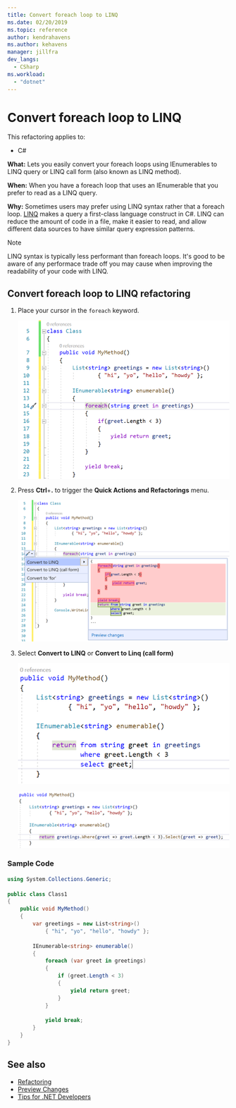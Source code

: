 ```yaml
---
title: Convert foreach loop to LINQ
ms.date: 02/20/2019
ms.topic: reference
author: kendrahavens
ms.author: kehavens
manager: jillfra
dev_langs:
  - CSharp
ms.workload:
  - "dotnet"
---
```

# Convert foreach loop to LINQ

This refactoring applies to:

- C#

**What:** Lets you easily convert your foreach loops using IEnumerables to LINQ query or LINQ call form (also known as LINQ method).

**When:** When you have a foreach loop that uses an IEnumerable that you prefer to read as a LINQ query.

**Why:** Sometimes users may prefer using LINQ syntax rather that a foreach loop. [LINQ](/dotnet/csharp/programming-guide/concepts/linq/introduction-to-linq) makes a query a first-class language construct in C#. LINQ can reduce the amount of code in a file, make it easier to read, and allow different data sources to have similar query expression patterns.

> [!NOTE]
> LINQ syntax is typically less performant than foreach loops. It's good to be aware of any performace trade off you may cause when improving the readability of your code with LINQ.

## Convert foreach loop to LINQ refactoring

1. Place your cursor in the `foreach` keyword.

    ![Foreach using IEnumerable](media/convert-foreach-to-LINQ.png)

2. Press **Ctrl**+**.** to trigger the **Quick Actions and Refactorings** menu.

   ![Convert to LINQ menu](media/convert-foreach-to-LINQ-codefix.png)

3. Select **Convert to LINQ** or **Convert to Linq (call form)**

   ![LINQ query result](media/convert-foreach-to-LINQ-result.png)
   
   ![LINQ call form result](media/convert-foreach-to-LINQ-callform-result.png)
   
### Sample Code

```csharp
using System.Collections.Generic;

public class Class1
{
    public void MyMethod()
    {
        var greetings = new List<string>()
            { "hi", "yo", "hello", "howdy" };

        IEnumerable<string> enumerable()
        {
            foreach (var greet in greetings)
            {
                if (greet.Length < 3)
                {
                    yield return greet;
                }
            }

            yield break;
        }
    }
}
```

## See also

- [Refactoring](../refactoring-in-visual-studio.md)
- [Preview Changes](../../ide/preview-changes.md)
- [Tips for .NET Developers](../../ide/visual-studio-2017-for-dotnet-developers.md)
